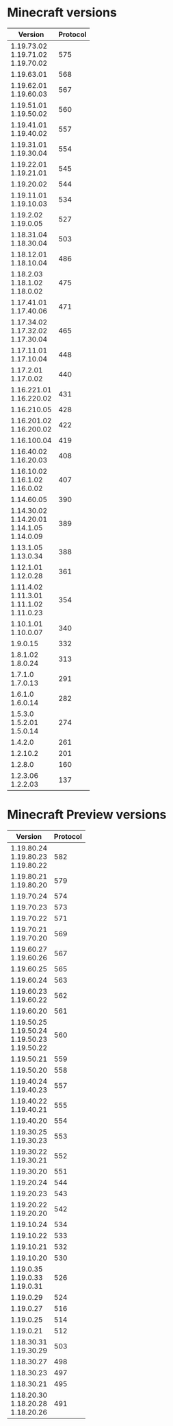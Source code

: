 # Minecraft versions

| Version                                                    | Protocol |
|------------------------------------------------------------|----------|
| 1.19.73.02<br/>1.19.71.02<br/>1.19.70.02                   | 575      |
| 1.19.63.01                                                 | 568      |
| 1.19.62.01<br/>1.19.60.03                                  | 567      |
| 1.19.51.01<br/>1.19.50.02                                  | 560      |
| 1.19.41.01<br/>1.19.40.02                                  | 557      |
| 1.19.31.01<br/>1.19.30.04                                  | 554      |
| 1.19.22.01<br/>1.19.21.01                                  | 545      |
| 1.19.20.02                                                 | 544      |
| 1.19.11.01<br/>1.19.10.03                                  | 534      |
| 1.19.2.02<br/>1.19.0.05                                    | 527      |
| 1.18.31.04<br/>1.18.30.04                                  | 503      |
| 1.18.12.01<br/>1.18.10.04                                  | 486      |
| 1.18.2.03<br/>1.18.1.02<br/>1.18.0.02                      | 475      |
| 1.17.41.01<br/>1.17.40.06                                  | 471      |
| 1.17.34.02<br/>1.17.32.02<br/>1.17.30.04                   | 465      |
| 1.17.11.01<br/>1.17.10.04                                  | 448      |
| 1.17.2.01<br/>1.17.0.02                                    | 440      |
| 1.16.221.01<br/>1.16.220.02                                | 431      |
| 1.16.210.05                                                | 428      |
| 1.16.201.02<br/>1.16.200.02                                | 422      |
| 1.16.100.04                                                | 419      |
| 1.16.40.02<br/>1.16.20.03                                  | 408      |
| 1.16.10.02<br/>1.16.1.02<br/>1.16.0.02                     | 407      |
| 1.14.60.05                                                 | 390      |
| 1.14.30.02<br/>1.14.20.01<br/>1.14.1.05<br/>1.14.0.09<br/> | 389      |
| 1.13.1.05<br/>1.13.0.34                                    | 388      |
| 1.12.1.01<br/>1.12.0.28                                    | 361      |
| 1.11.4.02<br/>1.11.3.01<br/>1.11.1.02<br/>1.11.0.23        | 354      |
| 1.10.1.01<br/>1.10.0.07                                    | 340      |
| 1.9.0.15                                                   | 332      |
| 1.8.1.02<br/>1.8.0.24                                      | 313      |
| 1.7.1.0<br/>1.7.0.13                                       | 291      |
| 1.6.1.0<br/>1.6.0.14                                       | 282      |
| 1.5.3.0<br/>1.5.2.01<br/>1.5.0.14                          | 274      |
| 1.4.2.0                                                    | 261      |
| 1.2.10.2                                                   | 201      |
| 1.2.8.0                                                    | 160      |
| 1.2.3.06<br/>1.2.2.03                                      | 137      |

# Minecraft Preview versions

| Version                                                 | Protocol |
|---------------------------------------------------------|----------|
| 1.19.80.24<br/>1.19.80.23<br/>1.19.80.22                | 582      |
| 1.19.80.21<br/>1.19.80.20                               | 579      |
| 1.19.70.24                                              | 574      |
| 1.19.70.23                                              | 573      |
| 1.19.70.22                                              | 571      |
| 1.19.70.21<br/>1.19.70.20                               | 569      |
| 1.19.60.27<br/>1.19.60.26                               | 567      |
| 1.19.60.25                                              | 565      |
| 1.19.60.24                                              | 563      |
| 1.19.60.23<br/>1.19.60.22                               | 562      |
| 1.19.60.20                                              | 561      |
| 1.19.50.25<br/>1.19.50.24<br/>1.19.50.23<br/>1.19.50.22 | 560      |
| 1.19.50.21                                              | 559      |
| 1.19.50.20                                              | 558      |
| 1.19.40.24<br/>1.19.40.23                               | 557      |
| 1.19.40.22<br/>1.19.40.21                               | 555      |
| 1.19.40.20                                              | 554      |
| 1.19.30.25<br/>1.19.30.23                               | 553      |
| 1.19.30.22<br/>1.19.30.21                               | 552      |
| 1.19.30.20                                              | 551      |
| 1.19.20.24                                              | 544      |
| 1.19.20.23                                              | 543      |
| 1.19.20.22<br/>1.19.20.20                               | 542      |
| 1.19.10.24                                              | 534      |
| 1.19.10.22                                              | 533      |
| 1.19.10.21                                              | 532      |
| 1.19.10.20                                              | 530      |
| 1.19.0.35<br/>1.19.0.33<br/>1.19.0.31                   | 526      |
| 1.19.0.29                                               | 524      |
| 1.19.0.27                                               | 516      |
| 1.19.0.25                                               | 514      |
| 1.19.0.21                                               | 512      |
| 1.18.30.31<br/>1.19.30.29                               | 503      |
| 1.18.30.27                                              | 498      |
| 1.18.30.23                                              | 497      |
| 1.18.30.21                                              | 495      |
| 1.18.20.30<br/>1.18.20.28<br/>1.18.20.26                | 491      |